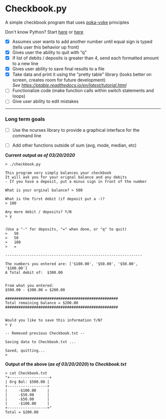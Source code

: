 # Checkbook.py

A simple checkbook program that uses [poka-yoke](https://asq.org/quality-resources/mistake-proofing
) principles <br>

Don't know Python? Start [here](https://www.pythoncheatsheet.org/) or [here](https://github.com/gto76/python-cheatsheet) 

- [x] Assumes user wants to add another number until equal sign is typed (tells user this behavior up front)
- [x] Gives user the ability to quit with “q”
- [x] If list of debits / deposits is greater than 4, send each formatted amount to a new line
- [x] Gives user ability to save final results to a file
- [x] Take data and print it using the "pretty table" library (looks better on screen, creates room for future development)<br>
    _See https://ptable.readthedocs.io/en/latest/tutorial.html_
- [ ] Functionalize code (make function calls within switch statements and loops)
- [ ] Give user ability to edit mistakes

----
### Long term goals
- [ ] Use the ncurses library to provide a graphical interface for the command line
- [ ] Add other functions outside of sum (avg, mode, median, etc)


**Current output _as of 03/20/2020_**
```
> ./checkbook.py

This program very simply balances your checkbook
It will ask you for your orignal balance and any debits
- If you have a deposit, put a minus sign in front of the number

What is your orginal balance? > 500

What is the first debit (if deposit put a -)? 
> 100

Any more debit / deposits? Y/N 
> y


(Use a "-" for deposits, "=" when done, or "q" to quit)
>   50
>   50
>   100
>   =

--------------------------------------------------------------

The numbers you entered are: ['$100.00', '$50.00', '$50.00', '$100.00']
A Total debit of:  $300.00


From what you entered:
$500.00 - $300.00 = $200.00

###################################################
Total remaining balance = $200.00
###################################################


Would you like to save this information Y/N?
> y

-- Removed previous Checkbook.txt --

Saving data to Checkbook.txt ...

Saved, quitting...
> 

```
**Output of the above (_as of 03/20/2020_) to _Checkbook.txt_** 
```
> cat Checkbook.txt 
"+------------------+
| Org Bal: $500.00 |
+------------------+
|     -$100.00     |
|     -$50.00      |
|     -$50.00      |
|     -$100.00     |
+------------------+"
Total = $200.00           
```
